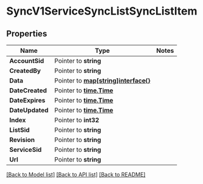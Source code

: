 # SyncV1ServiceSyncListSyncListItem

## Properties
Name | Type | Notes
------------ | ------------- | -------------
**AccountSid** | Pointer to **string** | 
**CreatedBy** | Pointer to **string** | 
**Data** | Pointer to [**map[string]interface{}**](.md) | 
**DateCreated** | Pointer to [**time.Time**](time.Time.md) | 
**DateExpires** | Pointer to [**time.Time**](time.Time.md) | 
**DateUpdated** | Pointer to [**time.Time**](time.Time.md) | 
**Index** | Pointer to **int32** | 
**ListSid** | Pointer to **string** | 
**Revision** | Pointer to **string** | 
**ServiceSid** | Pointer to **string** | 
**Url** | Pointer to **string** | 

[[Back to Model list]](../README.md#documentation-for-models) [[Back to API list]](../README.md#documentation-for-api-endpoints) [[Back to README]](../README.md)


